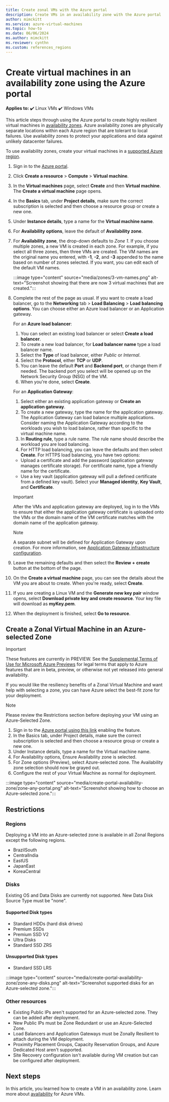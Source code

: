 ```yaml
---
title: Create zonal VMs with the Azure portal 
description: Create VMs in an availability zone with the Azure portal
author: mimckitt
ms.service: azure-virtual-machines
ms.topic: how-to
ms.date: 06/06/2024
ms.author: mimckitt
ms.reviewer: cynthn
ms.custom: references_regions
---
```


# Create virtual machines in an availability zone using the Azure portal

**Applies to:** :heavy_check_mark: Linux VMs :heavy_check_mark: Windows VMs

This article steps through using the Azure portal to create highly resilient virtual machines in [availability zones](/azure/reliability/availability-zones-overview). Azure availability zones are physically separate locations within each Azure region that are tolerant to local failures. Use availability zones to protect your applications and data against unlikely datacenter failures.

To use availability zones, create your virtual machines in a [supported Azure region](/azure/reliability/availability-zones-region-support).

1. Sign in to the [Azure portal](https://portal.azure.com).

1. Click **Create a resource** > **Compute** > **Virtual machine**. 

1. In the **Virtual machines** page, select **Create** and then **Virtual machine**.  The **Create a virtual machine** page opens.

1. In the **Basics** tab, under **Project details**, make sure the correct subscription is selected and then choose a resource group or create a new one.

1. Under **Instance details**, type a name for the **Virtual machine name**.
1. For **Availability options**, leave the default of **Availability zone**.
1. For **Availability zone**, the drop-down defaults to *Zone 1*. If you choose multiple zones, a new VM is created in each zone. For example, if you select all three zones, then three VMs are created. The VM names are the original name you entered, with **-1**, **-2**, and **-3** appended to the name based on number of zones selected. If you want, you can edit each of the default VM names.

   :::image type="content" source="media/zones/3-vm-names.png" alt-text="Screenshot showing that there are now 3 virtual machines that are created.":::

1. Complete the rest of the page as usual. If you want to create a load balancer, go to the **Networking** tab > **Load Balancing** > **Load balancing options**. You can choose either an Azure load balancer or an Application gateway.
   
   For an **Azure load balancer**:

   1. You can select an existing load balancer or select **Create a load balancer**.
   2. To create a new load balancer, for **Load balancer name** type a load balancer name.
   3. Select the **Type** of load balancer, either *Public* or *Internal*.
   4. Select the **Protocol**, either **TCP** or **UDP**.
   5. You can leave the default **Port** and **Backend port**, or change them if needed. The backend port you select will be opened up on the Network Security Group (NSG) of the VM.
   6. When you're done, select **Create**.
   
   For an **Application Gateway**:

   1. Select either an existing application gateway or **Create an application gateway**.
   2. To create a new gateway, type the name for the application gateway. The Application Gateway can load balance multiple applications. Consider naming the Application Gateway according to the workloads you wish to load balance, rather than specific to the virtual machine name.
   3. In **Routing rule**, type a rule name. The rule name should describe the workload you are load balancing.
   4. For HTTP load balancing, you can leave the defaults and then select **Create**. For HTTPS load balancing, you have two options:
     - Upload a certificate and add the password (application gateway manages certificate storage). For certificate name, type a friendly name for the certificate.
     - Use a key vault (application gateway will pull a defined certificate from a defined key vault). Select your **Managed identity**, **Key Vault**, and **Certificate**. 
        
   > [!IMPORTANT]
   > After the VMs and application gateway are deployed, log in to the VMs to ensure that either the application gateway certificate is uploaded onto the VMs or the domain name of the VM certificate matches with the domain name of the application gateway.

   > [!NOTE]
   > A separate subnet will be defined for Application Gateway upon creation. For more information, see [Application Gateway infrastructure configuration](/azure/application-gateway/configuration-infrastructure).

1. Leave the remaining defaults and then select the **Review + create** button at the bottom of the page.

1. On the **Create a virtual machine** page, you can see the details about the VM you are about to create. When you're ready, select **Create**.

1. If you are creating a Linux VM and the **Generate new key pair** window opens, select **Download private key and create resource**. Your key file will download as **myKey.pem**.

1. When the deployment is finished, select **Go to resource**.

## Create a Zonal Virtual Machine in an Azure-selected Zone 

   > [!IMPORTANT]
   > These features are currently in PREVIEW. See the [Supplemental Terms of Use for Microsoft Azure Previews](https://azure.microsoft.com/support/legal/preview-supplemental-terms/) for legal terms that apply to Azure features that are in beta, preview, or otherwise not yet released into general availability.

If you would like the resiliency benefits of a Zonal Virtual Machine and want help with selecting a zone, you can have Azure select the best-fit zone for your deployment. 

> [!NOTE]
   > Please review the Restrictions section before deploying your VM using an Azure-Selected Zone.

1.	Sign in to the [Azure portal using this link](https://aka.ms/ZoneAny) enabling the feature.
2.	In the Basics tab, under Project details, make sure the correct subscription is selected and then choose a resource group or create a new one.
3.	Under Instance details, type a name for the Virtual machine name.
4.	For Availability options, Ensure Availability zone is selected.
5.	For Zone options (Preview), select Azure-selected zone. The Availability zone selection should now be grayed out. 
6.	Configure the rest of your Virtual Machine as normal for deployment.

:::image type="content" source="media/create-portal-availability-zone/zone-any-portal.png" alt-text="Screenshot showing how to choose an Azure-selected zone.":::

## Restrictions

### Regions

Deploying a VM into an Azure-selected zone is available in all Zonal Regions except the following regions.

 - BrazilSouth 
 - CentralIndia 
 - EastUS 
 - JapanEast
 - KoreaCentral

### Disks

Existing OS and Data Disks are currently not supported. New Data Disk Source Type must be "none".

   #### Supported Disk types
   - Standard HDDs (hard disk drives)
   - Premium SSDs
   - Premium SSD V2
   - Ultra Disks
  - Standard SSD ZRS

   #### Unsupported Disk types
   - Standard SSD LRS

:::image type="content" source="media/create-portal-availability-zone/zone-any-disks.png" alt-text="Screenshot supported disks for an Azure-selected zone.":::

### Other resources
 - Existing Public IPs aren't supported for an Azure-selected zone. They can be added after deployment.
 - New Public IPs must be Zone Redundant or use an Azure-Selected Zone.
 - Load Balancers and Application Gateways must be Zonally Resilient to attach during the VM deployment.
 - Proximity Placement Groups, Capacity Reservation Groups, and Azure Dedicated Host aren't supported. 
 - Site Recovery configuration isn't available during VM creation but can be configured after deployment. 

## Next steps

In this article, you learned how to create a VM in an availability zone. Learn more about [availability](availability.md) for Azure VMs.
